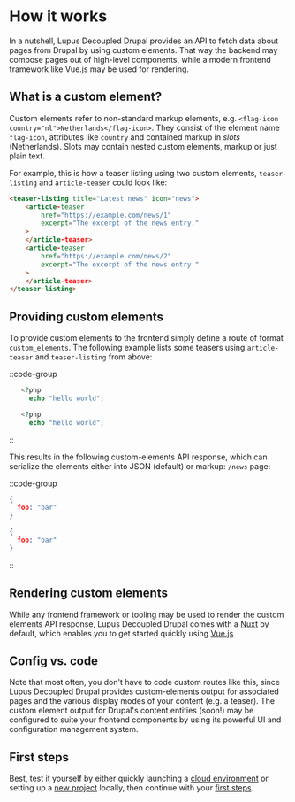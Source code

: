 # How it works

In a nutshell, Lupus Decoupled Drupal provides an API to fetch data about pages from Drupal by using custom elements. That way the backend may compose pages out of high-level components, while a modern frontend framework like Vue.js may be used for rendering.

## What is a custom element?

Custom elements refer to non-standard markup elements, e.g. `<flag-icon country="nl">Netherlands</flag-icon>`. They consist of the element name `flag-icon`, attributes like `country` and contained markup in <em>slots</em> (Netherlands). Slots may contain nested custom elements, markup or just plain text.

For example, this is how a teaser listing using two custom elements, `teaser-listing` and `article-teaser` could look like:

```html
<teaser-listing title="Latest news" icon="news">
    <article-teaser 
        href="https://example.com/news/1" 
        excerpt="The excerpt of the news entry."
    >
    </article-teaser>
    <article-teaser 
        href="https://example.com/news/2" 
        excerpt="The excerpt of the news entry."
    >
    </article-teaser>
</teaser-listing>
```

## Providing custom elements

 To provide custom elements to the frontend simply define a route of format `custom_elements`. The following example lists some teasers using `article-teaser` and `teaser-listing` from above:

::code-group

  ```php [Controller/News.php]
     <?php
       echo "hello world";
  ```

  ```php [MODULE.routing.yml]
     <?php
       echo "hello world";
  ```
::

This results in the following custom-elements API response, which can serialize the elements either into JSON (default) or markup:
`/news` page:

::code-group

  ```json [/ce-api/news]
  {
    foo: "bar"
  }
  ```

  ```json [/ce-api/news?_content_format=markup]
  {
    foo: "bar"
  }
  ```
::


## Rendering custom elements

While any frontend framework or tooling may be used to render the custom elements API response, Lupus Decoupled Drupal comes with a [Nuxt](https://nuxt.com) by default, which enables you to get started quickly using [Vue.js](https://vuejs.org)


## Config vs. code

Note that most often, you don't have to code custom routes like this, since Lupus Decoupled Drupal provides custom-elements output for associated pages and the various display modes of your content (e.g. a teaser). The custom element output for Drupal's content entities  (soon!) may be configured to suite your frontend components by using its powerful UI and configuration management system.

## First steps

Best, test it yourself by either quickly launching a [cloud environment](/get-started/play-online) or setting up a [new project](/get-started/create-new-project) locally, then continue with your [first steps](/get-started/first-steps).

